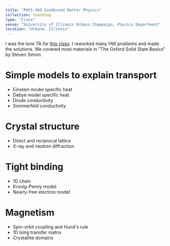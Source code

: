 ```yaml
---
title: "PHYS 460 Condensed Matter Physics"
collection: teaching
type: "Class"
venue: "University of Illinois Urbana Champaign, Physics Department"
location: "Urbana, Illinois"
---
```


I was the lone TA for [this class][1]. I reworked many HW problems and made the solutions. We covered most materials in "The Oxford Solid State Basics" by Steven Simon.

Simple models to explain transport
======
- Einstein model specific heat
- Debye model specific heat
- Drude conductivity
- Sommerfeld conductivity

Crystal structure
======
- Direct and reciprocal lattice
- X-ray and neutron diffraction

Tight binding
======
- 1D chain
- Kronig-Penny model
- Nearly-free electron model

Magnetism
======
- Spin-orbit coupling and Hund's rule
- 1D Ising transfer matrix
- Crystallite domains

[1]: https://courses.physics.illinois.edu/phys460/fa2019/
